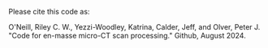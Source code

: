Please cite this code as:

O'Neill, Riley C. W., Yezzi-Woodley, Katrina, Calder, Jeff, and Olver, Peter J. "Code for en-masse micro-CT scan processing." Github, August 2024. 
